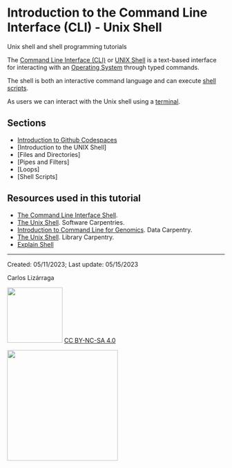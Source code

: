 # Introduction to the Command Line Interface (CLI) - Unix Shell
Unix shell and shell programming tutorials


The [Command Line Interface (CLI)](https://en.wikipedia.org/wiki/Command-line_interface) or [UNIX Shell](https://en.wikipedia.org/wiki/Unix_shell) is a text-based interface for interacting with an [Operating System](https://en.wikipedia.org/wiki/Operating_system) through typed commands. 

The shell is both an interactive command language and can execute [shell scripts](https://en.wikipedia.org/wiki/Shell_script).

As users we can interact with the Unix shell using a [terminal](https://en.wikipedia.org/wiki/Terminal_emulator). 


## Sections

* [Introduction to Github Codespaces](./docs/Codespaces.md)
* [Introduction to the UNIX Shell]
* [Files and Directories]
* [Pipes and Filters]
* [Loops]
* [Shell Scripts]



## Resources used in this tutorial

* [The Command Line Interface Shell](https://github.com/clizarraga-UAD7/Workshops/wiki/The-Command-Line-Interface-Shell).
* [The Unix Shell](https://swcarpentry.github.io/shell-novice/). Software Carpentries. 
* [Introduction to Command Line for Genomics](https://datacarpentry.org/shell-genomics/). Data Carpentry.
* [The Unix Shell](https://librarycarpentry.org/lc-shell/). Library Carpentry.
* [Explain Shell](https://explainshell.com/)


***

Created: 05/11/2023;  Last update: 05/15/2023

Carlos Lizárraga


<img src="https://mirrors.creativecommons.org/presskit/buttons/88x31/png/by-nc-sa.png" width="128">  [CC BY-NC-SA 4.0](https://creativecommons.org/licenses/by-nc-sa/4.0/)

[<img src="https://datascience.arizona.edu/sites/default/files/Data%20Science%20Institute_Webheader%20%281%29.svg" width="256">](https://datascience.arizona.edu)
